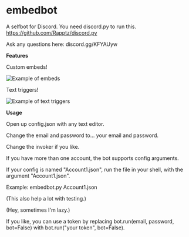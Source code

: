 # embedbot
A selfbot for Discord.
You need discord.py to run this.
https://github.com/Rapptz/discord.py

Ask any questions here: discord.gg/KFYAUyw

__Features__

Custom embeds!

![Example of embeds](https://files.catbox.moe/6d1npp.gif)

Text triggers!

![Example of text triggers](https://files.catbox.moe/1z2kiq.gif)

__Usage__

Open up config.json with any text editor.

Change the email and password to... your email and password.

Change the invoker if you like.

If you have more than one account, the bot supports config arguments.

If your config is named "Account1.json", run the file in your shell, with the argument "Account1.json".

Example: embedbot.py Account1.json

(This also help a lot with testing.)

(Hey, sometimes I'm lazy.)

If you like, you can use a token by replacing bot.run(email, password, bot=False) with bot.run("your token", bot=False).
